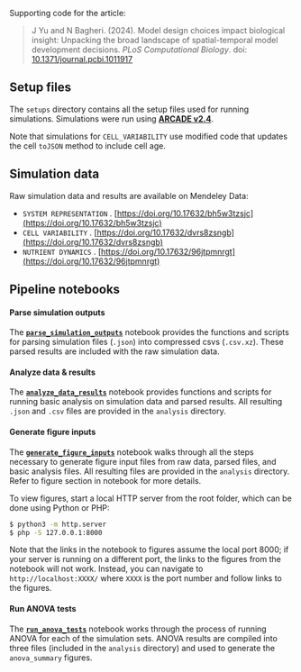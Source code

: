 Supporting code for the article:

> J Yu and N Bagheri. (2024). Model design choices impact biological insight: Unpacking the broad landscape of spatial-temporal model development decisions. _PLoS Computational Biology_. doi: [10.1371/journal.pcbi.1011917](https://doi.org/10.1371/journal.pcbi.1011917)

## Setup files

The `setups` directory contains all the setup files used for running simulations.
Simulations were run using **[ARCADE v2.4](https://github.com/bagherilab/ARCADE/releases/tag/v2.4)**.

Note that simulations for `CELL_VARIABILITY` use modified code that updates the cell `toJSON` method to include cell age.

## Simulation data

Raw simulation data and results are available on Mendeley Data:

- `SYSTEM REPRESENTATION` . [https://doi.org/10.17632/bh5w3tzsjc](https://doi.org/10.17632/bh5w3tzsjc)
- `CELL VARIABILITY` . [https://doi.org/10.17632/dvrs8zsngb](https://doi.org/10.17632/dvrs8zsngb)
- `NUTRIENT DYNAMICS` . [https://doi.org/10.17632/96jtpmnrgt](https://doi.org/10.17632/96jtpmnrgt)

## Pipeline notebooks

#### Parse simulation outputs

The **[`parse_simulation_outputs`](parse_simulation_outputs.ipynb)** notebook provides the functions and scripts for parsing simulation files (`.json`) into compressed csvs (`.csv.xz`).
These parsed results are included with the raw simulation data.

#### Analyze data & results

The **[`analyze_data_results`](analyze_data_results.ipynb)** notebook provides functions and scripts for running basic analysis on simulation data and parsed results.
All resulting `.json` and `.csv` files are provided in the `analysis` directory.

#### Generate figure inputs

The **[`generate_figure_inputs`](generate_figure_inputs.ipynb)** notebook walks through all the steps necessary to generate figure input files from raw data, parsed files, and basic analysis files.
All resulting files are provided in the `analysis` directory.
Refer to figure section in notebook for more details.

To view figures, start a local HTTP server from the root folder, which can be done using Python or PHP:

```bash
$ python3 -m http.server
$ php -S 127.0.0.1:8000
```

Note that the links in the notebook to figures assume the local port 8000; if your server is running on a different port, the links to the figures from the notebook will not work.
Instead, you can navigate to `http://localhost:XXXX/` where `XXXX` is the port number and follow links to the figures.

#### Run ANOVA tests

The **[`run_anova_tests`](run_anova_tests.ipynb)** notebook works through the process of running ANOVA for each of the simulation sets.
ANOVA results are compiled into three files (included in the `analysis` directory) and used to generate the `anova_summary` figures.
